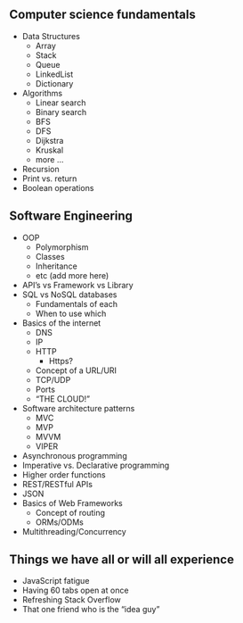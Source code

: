 ## Computer science fundamentals
  * Data Structures
    * Array
    * Stack
    * Queue
    * LinkedList
    * Dictionary
  * Algorithms
    * Linear search
    * Binary search
    * BFS
    * DFS
    * Dijkstra
    * Kruskal
    * more …
  * Recursion
  * Print vs. return
  * Boolean operations
 
## Software Engineering
  * OOP
    * Polymorphism
    * Classes
    * Inheritance
    * etc (add more here)
  * API’s vs Framework vs Library
  * SQL vs NoSQL databases
    * Fundamentals of each 
    * When to use which 
  * Basics of the internet
    * DNS
    * IP
    * HTTP
      * Https?
    * Concept of a URL/URI
    * TCP/UDP
    * Ports
    * “THE CLOUD!”
  * Software architecture patterns
    * MVC
    * MVP
    * MVVM
    * VIPER
  * Asynchronous programming
  * Imperative vs. Declarative programming
  * Higher order functions
  * REST/RESTful APIs
  * JSON
  * Basics of Web Frameworks
    * Concept of routing
    * ORMs/ODMs
  * Multithreading/Concurrency 

## Things we have all or will all experience
  * JavaScript fatigue
  * Having 60 tabs open at once
  * Refreshing Stack Overflow
  * That one friend who is the “idea guy”
